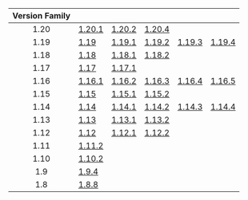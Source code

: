 | Version Family | | | | | |
|:---:|---|---|---|---|---|
| 1.20 | [1.20.1](https://github.com/BaldGang/spigot-build/releases/download/20240401/spigot-1.20.1.jar) | [1.20.2](https://github.com/BaldGang/spigot-build/releases/download/20240401/spigot-1.20.2.jar) | [1.20.4](https://github.com/BaldGang/spigot-build/releases/download/20240401/spigot-1.20.4.jar) | | |
| 1.19 | [1.19](https://github.com/BaldGang/spigot-build/releases/download/20240401/spigot-1.19.jar) | [1.19.1](https://github.com/BaldGang/spigot-build/releases/download/20240401/spigot-1.19.1.jar) | [1.19.2](https://github.com/BaldGang/spigot-build/releases/download/20240401/spigot-1.19.2.jar) | [1.19.3](https://github.com/BaldGang/spigot-build/releases/download/20240401/spigot-1.19.3.jar) | [1.19.4](https://github.com/BaldGang/spigot-build/releases/download/20240401/spigot-1.19.4.jar) |
| 1.18 | [1.18](https://github.com/BaldGang/spigot-build/releases/download/20240401/spigot-1.18.jar) | [1.18.1](https://github.com/BaldGang/spigot-build/releases/download/20240401/spigot-1.18.1.jar) | [1.18.2](https://github.com/BaldGang/spigot-build/releases/download/20240401/spigot-1.18.2.jar) | | |
| 1.17 | [1.17](https://github.com/BaldGang/spigot-build/releases/download/20240401/spigot-1.17.jar) | [1.17.1](https://github.com/BaldGang/spigot-build/releases/download/20240401/spigot-1.17.1.jar) | | | |
| 1.16 | [1.16.1](https://github.com/BaldGang/spigot-build/releases/download/20240401/spigot-1.16.1.jar) | [1.16.2](https://github.com/BaldGang/spigot-build/releases/download/20240401/spigot-1.16.2.jar) | [1.16.3](https://github.com/BaldGang/spigot-build/releases/download/20240401/spigot-1.16.3.jar) | [1.16.4](https://github.com/BaldGang/spigot-build/releases/download/20240401/spigot-1.16.4.jar) | [1.16.5](https://github.com/BaldGang/spigot-build/releases/download/20240401/spigot-1.16.5.jar) |
| 1.15 | [1.15](https://github.com/BaldGang/spigot-build/releases/download/20240401/spigot-1.15.jar) | [1.15.1](https://github.com/BaldGang/spigot-build/releases/download/20240401/spigot-1.15.1.jar) | [1.15.2](https://github.com/BaldGang/spigot-build/releases/download/20240401/spigot-1.15.2.jar) | | |
| 1.14 | [1.14](https://github.com/BaldGang/spigot-build/releases/download/20240401/spigot-1.14.jar) | [1.14.1](https://github.com/BaldGang/spigot-build/releases/download/20240401/spigot-1.14.1.jar) | [1.14.2](https://github.com/BaldGang/spigot-build/releases/download/20240401/spigot-1.14.2.jar) | [1.14.3](https://github.com/BaldGang/spigot-build/releases/download/20240401/spigot-1.14.3.jar) | [1.14.4](https://github.com/BaldGang/spigot-build/releases/download/20240401/spigot-1.14.4.jar) |
| 1.13 | [1.13](https://github.com/BaldGang/spigot-build/releases/download/20240401/spigot-1.13.jar) | [1.13.1](https://github.com/BaldGang/spigot-build/releases/download/20240401/spigot-1.13.1.jar) | [1.13.2](https://github.com/BaldGang/spigot-build/releases/download/20240401/spigot-1.13.2.jar) | | |
| 1.12 | [1.12](https://github.com/BaldGang/spigot-build/releases/download/20240401/spigot-1.12.jar) | [1.12.1](https://github.com/BaldGang/spigot-build/releases/download/20240401/spigot-1.12.1.jar) | [1.12.2](https://github.com/BaldGang/spigot-build/releases/download/20240401/spigot-1.12.2.jar) | | |
| 1.11 | [1.11.2](https://github.com/BaldGang/spigot-build/releases/download/20240401/spigot-1.11.2.jar) | | | | |
| 1.10 | [1.10.2](https://github.com/BaldGang/spigot-build/releases/download/20240401/spigot-1.10.2.jar) | | | | |
| 1.9 | [1.9.4](https://github.com/BaldGang/spigot-build/releases/download/20240401/spigot-1.9.4.jar) | | | | |
| 1.8 | [1.8.8](https://github.com/BaldGang/spigot-build/releases/download/20240401/spigot-1.8.8.jar) | | | | |
